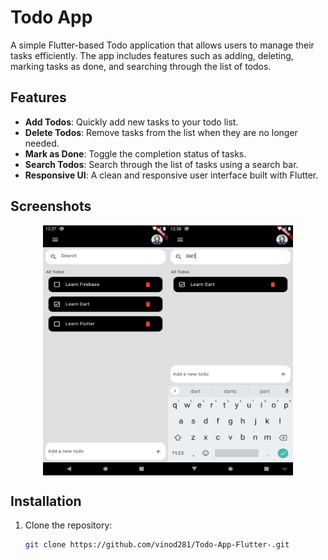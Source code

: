 # Todo App

A simple Flutter-based Todo application that allows users to manage their tasks efficiently. The app includes features such as adding, deleting, marking tasks as done, and searching through the list of todos.

## Features

- **Add Todos**: Quickly add new tasks to your todo list.
- **Delete Todos**: Remove tasks from the list when they are no longer needed.
- **Mark as Done**: Toggle the completion status of tasks.
- **Search Todos**: Search through the list of tasks using a search bar.
- **Responsive UI**: A clean and responsive user interface built with Flutter.

## Screenshots
<div style="display: flex; justify-content: center; align-items: center;">
<img src="assets/images/Screenshot_1743664031.png" alt="App Screenshot" width="200" height="400">
<img src="assets/images/Screenshot_1743664089.png" alt="App Screenshot" width="200" height="400">
</div>

## Installation

1. Clone the repository:
   ```sh
   git clone https://github.com/vinod281/Todo-App-Flutter-.git

